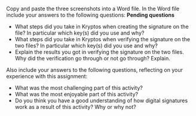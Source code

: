 Copy and paste the three screenshots into a Word file. In the Word file include your answers to the following questions: 
**Pending questions**

- What steps did you take in Kryptos when creating the signature on the file? In particular which key(s) did you use and why?
- What steps did you take in Kryptos when verifying the signature on the two files? In particular which key(s) did you use and why?
- Explain the results you got in verifying the signature on the two files. Why did the verification go through or not go through? Explain.

Also include your answers to the following questions, reflecting on your experience with this assignment:

- What was the most challenging part of this activity?
- What was the most enjoyable part of this activity?
- Do you think you have a good understanding of how digital signatures work as a result of this activity? Why or why not?
